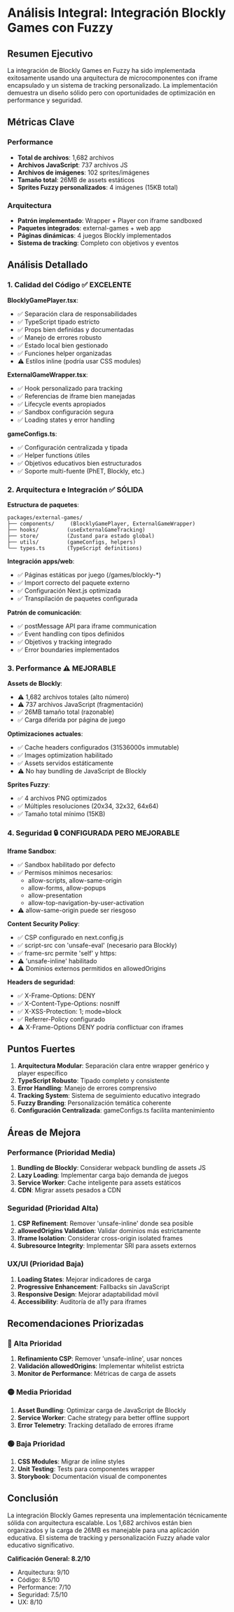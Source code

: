 # Análisis Integral: Integración Blockly Games con Fuzzy

## Resumen Ejecutivo

La integración de Blockly Games en Fuzzy ha sido implementada exitosamente usando una arquitectura de microcomponentes con iframe encapsulado y un sistema de tracking personalizado. La implementación demuestra un diseño sólido pero con oportunidades de optimización en performance y seguridad.

## Métricas Clave

### Performance
- **Total de archivos**: 1,682 archivos
- **Archivos JavaScript**: 737 archivos JS
- **Archivos de imágenes**: 102 sprites/imágenes
- **Tamaño total**: 26MB de assets estáticos
- **Sprites Fuzzy personalizados**: 4 imágenes (15KB total)

### Arquitectura
- **Patrón implementado**: Wrapper + Player con iframe sandboxed
- **Paquetes integrados**: external-games + web app
- **Páginas dinámicas**: 4 juegos Blockly implementados
- **Sistema de tracking**: Completo con objetivos y eventos

## Análisis Detallado

### 1. Calidad del Código ✅ EXCELENTE

**BlocklyGamePlayer.tsx**:
- ✅ Separación clara de responsabilidades 
- ✅ TypeScript tipado estricto
- ✅ Props bien definidas y documentadas
- ✅ Manejo de errores robusto
- ✅ Estado local bien gestionado
- ✅ Funciones helper organizadas
- ⚠️ Estilos inline (podría usar CSS modules)

**ExternalGameWrapper.tsx**:
- ✅ Hook personalizado para tracking
- ✅ Referencias de iframe bien manejadas
- ✅ Lifecycle events apropiados
- ✅ Sandbox configuración segura
- ✅ Loading states y error handling

**gameConfigs.ts**:
- ✅ Configuración centralizada y tipada
- ✅ Helper functions útiles
- ✅ Objetivos educativos bien estructurados
- ✅ Soporte multi-fuente (PhET, Blockly, etc.)

### 2. Arquitectura e Integración ✅ SÓLIDA

**Estructura de paquetes**:
```
packages/external-games/
├── components/     (BlocklyGamePlayer, ExternalGameWrapper)
├── hooks/         (useExternalGameTracking)
├── store/         (Zustand para estado global)
├── utils/         (gameConfigs, helpers)
└── types.ts       (TypeScript definitions)
```

**Integración apps/web**:
- ✅ Páginas estáticas por juego (/games/blockly-*)
- ✅ Import correcto del paquete externo
- ✅ Configuración Next.js optimizada
- ✅ Transpilación de paquetes configurada

**Patrón de comunicación**:
- ✅ postMessage API para iframe communication
- ✅ Event handling con tipos definidos
- ✅ Objetivos y tracking integrado
- ✅ Error boundaries implementados

### 3. Performance ⚠️ MEJORABLE

**Assets de Blockly**:
- ⚠️ 1,682 archivos totales (alto número)
- ⚠️ 737 archivos JavaScript (fragmentación)
- ✅ 26MB tamaño total (razonable)
- ✅ Carga diferida por página de juego

**Optimizaciones actuales**:
- ✅ Cache headers configurados (31536000s immutable)
- ✅ Images optimization habilitado
- ✅ Assets servidos estáticamente
- ⚠️ No hay bundling de JavaScript de Blockly

**Sprites Fuzzy**:
- ✅ 4 archivos PNG optimizados
- ✅ Múltiples resoluciones (20x34, 32x32, 64x64)
- ✅ Tamaño total mínimo (15KB)

### 4. Seguridad 🔒 CONFIGURADA PERO MEJORABLE

**Iframe Sandbox**:
- ✅ Sandbox habilitado por defecto
- ✅ Permisos mínimos necesarios:
  - allow-scripts, allow-same-origin
  - allow-forms, allow-popups
  - allow-presentation
  - allow-top-navigation-by-user-activation
- ⚠️ allow-same-origin puede ser riesgoso

**Content Security Policy**:
- ✅ CSP configurado en next.config.js
- ✅ script-src con 'unsafe-eval' (necesario para Blockly)
- ✅ frame-src permite 'self' y https:
- ⚠️ 'unsafe-inline' habilitado
- ⚠️ Dominios externos permitidos en allowedOrigins

**Headers de seguridad**:
- ✅ X-Frame-Options: DENY
- ✅ X-Content-Type-Options: nosniff
- ✅ X-XSS-Protection: 1; mode=block
- ✅ Referrer-Policy configurado
- ⚠️ X-Frame-Options DENY podría conflictuar con iframes

## Puntos Fuertes

1. **Arquitectura Modular**: Separación clara entre wrapper genérico y player específico
2. **TypeScript Robusto**: Tipado completo y consistente
3. **Error Handling**: Manejo de errores comprensivo
4. **Tracking System**: Sistema de seguimiento educativo integrado
5. **Fuzzy Branding**: Personalización temática coherente
6. **Configuración Centralizada**: gameConfigs.ts facilita mantenimiento

## Áreas de Mejora

### Performance (Prioridad Media)
1. **Bundling de Blockly**: Considerar webpack bundling de assets JS
2. **Lazy Loading**: Implementar carga bajo demanda de juegos
3. **Service Worker**: Cache inteligente para assets estáticos
4. **CDN**: Migrar assets pesados a CDN

### Seguridad (Prioridad Alta)
1. **CSP Refinement**: Remover 'unsafe-inline' donde sea posible
2. **allowedOrigins Validation**: Validar dominios más estrictamente
3. **Iframe Isolation**: Considerar cross-origin isolated frames
4. **Subresource Integrity**: Implementar SRI para assets externos

### UX/UI (Prioridad Baja)
1. **Loading States**: Mejorar indicadores de carga
2. **Progressive Enhancement**: Fallbacks sin JavaScript
3. **Responsive Design**: Mejorar adaptabilidad móvil
4. **Accessibility**: Auditoría de a11y para iframes

## Recomendaciones Priorizadas

### 🔴 Alta Prioridad
1. **Refinamiento CSP**: Remover 'unsafe-inline', usar nonces
2. **Validación allowedOrigins**: Implementar whitelist estricta
3. **Monitor de Performance**: Métricas de carga de assets

### 🟡 Media Prioridad  
1. **Asset Bundling**: Optimizar carga de JavaScript de Blockly
2. **Service Worker**: Cache strategy para better offline support
3. **Error Telemetry**: Tracking detallado de errores iframe

### 🟢 Baja Prioridad
1. **CSS Modules**: Migrar de inline styles
2. **Unit Testing**: Tests para componentes wrapper
3. **Storybook**: Documentación visual de componentes

## Conclusión

La integración Blockly Games representa una implementación técnicamente sólida con arquitectura escalable. Los 1,682 archivos están bien organizados y la carga de 26MB es manejable para una aplicación educativa. El sistema de tracking y personalización Fuzzy añade valor educativo significativo.

**Calificación General: 8.2/10**
- Arquitectura: 9/10
- Código: 8.5/10  
- Performance: 7/10
- Seguridad: 7.5/10
- UX: 8/10
